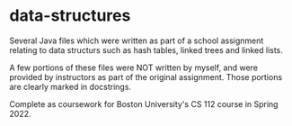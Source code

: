 # data-structures
Several Java files which were written as part of a school assignment relating to data structurs such as hash tables, linked trees and linked lists.

A few portions of these files were NOT written by myself, and were provided by instructors as part of the original assignment. Those portions are clearly marked in docstrings.

Complete as coursework for Boston University's CS 112 course in Spring 2022.
